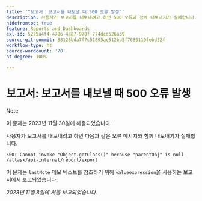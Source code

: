 ```yaml
---
title: '“보고서: 보고서를 내보낼 때 500 오류 발생”'
description: 사용자가 보고서를 내보내려고 하면 500 오류와 함께 내보내기가 실패합니다.
hidefromtoc: true
feature: Reports and Dashboards
exl-id: 5275a4f4-4786-4a87-970f-774dcd526a39
source-git-commit: 88126bda7f7c51895ae512bb5f7686119febd32f
workflow-type: ht
source-wordcount: '70'
ht-degree: 100%

---
```


# 보고서: 보고서를 내보낼 때 500 오류 발생

>[!NOTE]
>
>이 문제는 2023년 11월 30일에 해결되었습니다.

사용자가 보고서를 내보내려고 하면 다음과 같은 오류 메시지와 함께 내보내기가 실패합니다.

```
500: Cannot invoke "Object.getClass()" because "parentObj" is null /attask/api-internal/report/export
```

이 문제는 `lastNote` 메모 텍스트를 참조하기 위해 `valueexpression`을 사용하는 보고서에서 보고되었습니다.

_2023년 11월 8일에 처음 보고되었습니다._
